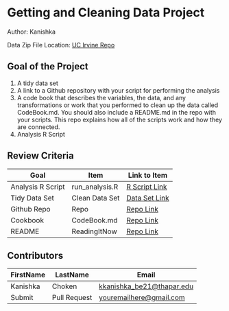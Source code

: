 # Getting and Cleaning Data Project
Author: Kanishka <br />

Data Zip File Location: [UC Irvine Repo](https://d396qusza40orc.cloudfront.net/getdata%2Fprojectfiles%2FUCI%20HAR%20Dataset.zip "Clicking will download the data")

## Goal of the Project
1. A tidy data set 
2. A link to a Github repository with your script for performing the analysis 
3. A code book that describes the variables, the data, and any transformations or work that you performed to clean up the data called CodeBook.md. You should also include a README.md in the repo with your scripts. This repo explains how all of the scripts work and how they are connected.
4. Analysis R Script

## Review Criteria

Goal | Item | Link to Item
--- | --- | ---
Analysis R Script |  run_analysis.R |  [R Script Link](https://github.com/Kanishhkka/datasciencecoursera/blob/main/run_analysis.R "run_analysis.R")
Tidy Data Set |  Clean Data Set |  [Data Set Link](https://github.com/mGalarnyk/datasciencecoursera/blob/master/3_Getting_and_Cleaning_Data/data/tidyData.txt "tidyData.txt")
Github Repo | Repo |  [Repo Link](https://github.com/Kanishhkka/datasciencecoursera)
Cookbook | CodeBook.md |  [Repo Link](https://github.com/Kanishhkka/datasciencecoursera/blob/main/CodeBook.md "CodeBook.md")
README | ReadingItNow |  [Repo Link](https://github.com/Kanishhkka/datasciencecoursera/blob/main/ReadMe.md "README.md")

## Contributors

FirstName | LastName | Email
--- | --- | ---
Kanishka |  Choken |  <kkanishka_be21@thapar.edu>
Submit |  Pull Request | <youremailhere@gmail.com>

